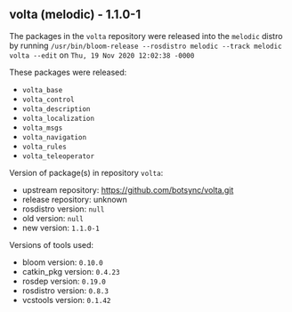 ## volta (melodic) - 1.1.0-1

The packages in the `volta` repository were released into the `melodic` distro by running `/usr/bin/bloom-release --rosdistro melodic --track melodic volta --edit` on `Thu, 19 Nov 2020 12:02:38 -0000`

These packages were released:
- `volta_base`
- `volta_control`
- `volta_description`
- `volta_localization`
- `volta_msgs`
- `volta_navigation`
- `volta_rules`
- `volta_teleoperator`

Version of package(s) in repository `volta`:

- upstream repository: https://github.com/botsync/volta.git
- release repository: unknown
- rosdistro version: `null`
- old version: `null`
- new version: `1.1.0-1`

Versions of tools used:

- bloom version: `0.10.0`
- catkin_pkg version: `0.4.23`
- rosdep version: `0.19.0`
- rosdistro version: `0.8.3`
- vcstools version: `0.1.42`



